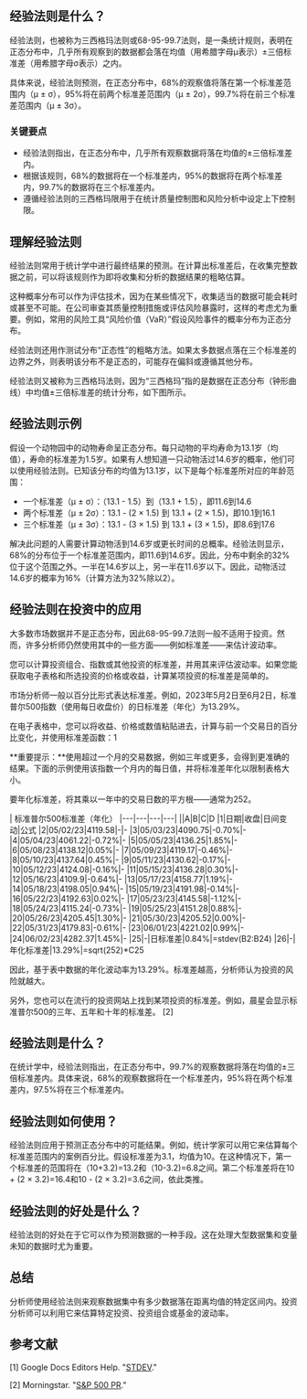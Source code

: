 ## 经验法则是什么？

经验法则，也被称为三西格玛法则或68-95-99.7法则，是一条统计规则，表明在正态分布中，几乎所有观察到的数据都会落在均值（用希腊字母μ表示）±三倍标准差（用希腊字母σ表示）之内。

具体来说，经验法则预测，在正态分布中，68%的观察值将落在第一个标准差范围内（μ ± σ），95%将在前两个标准差范围内（μ ± 2σ），99.7%将在前三个标准差范围内（μ ± 3σ）。

### 关键要点

- 经验法则指出，在正态分布中，几乎所有观察数据将落在均值的±三倍标准差内。
- 根据该规则，68%的数据将在一个标准差内，95%的数据将在两个标准差内，99.7%的数据将在三个标准差内。
- 遵循经验法则的三西格玛限用于在统计质量控制图和风险分析中设定上下控制限。

## 理解经验法则

经验法则常用于统计学中进行最终结果的预测。在计算出标准差后，在收集完整数据之前，可以将该规则作为即将收集和分析的数据结果的粗略估算。

这种概率分布可以作为评估技术，因为在某些情况下，收集适当的数据可能会耗时或甚至不可能。在公司审查其质量控制措施或评估风险暴露时，这样的考虑尤为重要。例如，常用的风险工具“风险价值（VaR）”假设风险事件的概率分布为正态分布。

经验法则还用作测试分布“正态性”的粗略方法。如果太多数据点落在三个标准差的边界之外，则表明该分布不是正态的，可能存在偏斜或遵循其他分布。

经验法则又被称为三西格玛法则，因为“三西格玛”指的是数据在正态分布（钟形曲线）中均值±三倍标准差的统计分布，如下图所示。

## 经验法则示例

假设一个动物园中的动物寿命呈正态分布。每只动物的平均寿命为13.1岁（均值），寿命的标准差为1.5岁。如果有人想知道一只动物活过14.6岁的概率，他们可以使用经验法则。已知该分布的均值为13.1岁，以下是每个标准差所对应的年龄范围：

- 一个标准差（μ ± σ）：（13.1 - 1.5）到（13.1 + 1.5），即11.6到14.6
- 两个标准差（μ ± 2σ）：13.1 - (2 × 1.5) 到 13.1 + (2 × 1.5)，即10.1到16.1
- 三个标准差（μ ± 3σ）：13.1 - (3 × 1.5) 到 13.1 + (3 × 1.5)，即8.6到17.6

解决此问题的人需要计算动物活到14.6岁或更长时间的总概率。经验法则显示，68%的分布位于一个标准差范围内，即11.6到14.6岁。因此，分布中剩余的32%位于这个范围之外。一半在14.6岁以上，另一半在11.6岁以下。因此，动物活过14.6岁的概率为16%（计算方法为32%除以2）。

## 经验法则在投资中的应用

大多数市场数据并不是正态分布，因此68-95-99.7法则一般不适用于投资。然而，许多分析师仍然使用其中的一些方面——例如标准差——来估计波动率。

您可以计算投资组合、指数或其他投资的标准差，并用其来评估波动率。如果您能获取电子表格和所选投资的价格或收益，计算某项投资的标准差是简单的。

市场分析师一般以百分比形式表达标准差。例如，2023年5月2日至6月2日，标准普尔500指数（使用每日收盘价）的日标准差（年化）为13.29%。

在电子表格中，您可以将收益、价格或数值粘贴进去，计算与前一个交易日的百分比变化，并使用标准差函数：1

**重要提示：**使用超过一个月的交易数据，例如三年或更多，会得到更准确的结果。下面的示例使用该指数一个月内的每日值，并将标准差年化以限制表格大小。

要年化标准差，将其乘以一年中的交易日数的平方根——通常为252。

| 标准普尔500标准差（年化）
|---|---|---|---|
||A|B|C|D
|1|日期|收盘|日间变动|公式
|2|05/02/23|4119.58|-|-
|3|05/03/23|4090.75|-0.70%|-
|4|05/04/23|4061.22|-0.72%|-
|5|05/05/23|4136.25|1.85%|-
|6|05/08/23|4138.12|0.05%|-
|7|05/09/23|4119.17|-0.46%|-
|8|05/10/23|4137.64|0.45%|-
|9|05/11/23|4130.62|-0.17%|-
|10|05/12/23|4124.08|-0.16%|-
|11|05/15/23|4136.28|0.30%|-
|12|05/16/23|4109.9|-0.64%|-
|13|05/17/23|4158.77|1.19%|-
|14|05/18/23|4198.05|0.94%|-
|15|05/19/23|4191.98|-0.14%|-
|16|05/22/23|4192.63|0.02%|-
|17|05/23/23|4145.58|-1.12%|-
|18|05/24/23|4115.24|-0.73%|-
|19|05/25/23|4151.28|0.88%|-
|20|05/26/23|4205.45|1.30%|-
|21|05/30/23|4205.52|0.00%|-
|22|05/31/23|4179.83|-0.61%|-
|23|06/01/23|4221.02|0.99%|-
|24|06/02/23|4282.37|1.45%|-
|25|-|日标准差|0.84%|=stdev(B2:B24)
|26|-|年化标准差|13.29%|=sqrt(252)*C25

因此，基于表中数据的年化波动率为13.29%。标准差越高，分析师认为投资的风险就越大。

另外，您也可以在流行的投资网站上找到某项投资的标准差。例如，晨星会显示标准普尔500的三年、五年和十年的标准差。 [2]

## 经验法则是什么？

在统计学中，经验法则指出，在正态分布中，99.7%的观察数据将落在均值的±三倍标准差内。具体来说，68%的观察数据将在一个标准差内，95%将在两个标准差内，97.5%将在三个标准差内。

## 经验法则如何使用？

经验法则应用于预测正态分布中的可能结果。例如，统计学家可以用它来估算每个标准差范围内的案例百分比。假设标准差为3.1，均值为10。在这种情况下，第一个标准差的范围将在（10+3.2)=13.2和（10-3.2)=6.8之间。第二个标准差将在10 + (2 × 3.2)=16.4和10 - (2 × 3.2)=3.6之间，依此类推。

## 经验法则的好处是什么？

经验法则的好处在于它可以作为预测数据的一种手段。这在处理大型数据集和变量未知的数据时尤为重要。

## 总结

分析师使用经验法则来观察数据集中有多少数据落在距离均值的特定区间内。投资分析师可以利用它来估算特定投资、投资组合或基金的波动率。

## 参考文献

[1] Google Docs Editors Help. "[STDEV](https://support.google.com/docs/answer/3094054?hl=en)."

[2] Morningstar. "[S&P 500 PR](https://www.morningstar.com/indexes/spi/spx/risk)."